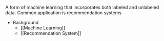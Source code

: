 A form of machine learning that incorporates both labeled and unlabeled data. Common application is recommendation systems

- Background
	- [[Machine Learning]]
	- [[Recommendation System]]
